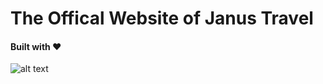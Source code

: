 # The Offical Website of Janus Travel

#### Built with :heart:

![alt text](https://lh3.googleusercontent.com/bNRrWFxfqZ_w1JG2Zu6JMwFh7Oz01JJ6og4yKbh8JNOHVCcnk_AqVEZLHXwZ2TjwFjeD-QtPFoN9EYTCOOFl-mUCmzIQc7SghSAyLfdpKAf1fa7LcdtA7O7P879T4-CTWR3oqrPWmw=w200 "Logo Title Text 1")
